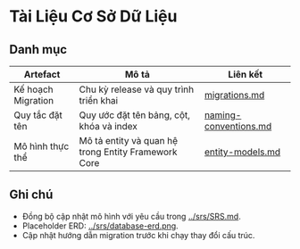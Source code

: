 # Tài Liệu Cơ Sở Dữ Liệu

## Danh mục
| Artefact | Mô tả | Liên kết |
| --- | --- | --- |
| Kế hoạch Migration | Chu kỳ release và quy trình triển khai | [migrations.md](migrations.md) |
| Quy tắc đặt tên | Quy ước đặt tên bảng, cột, khóa và index | [naming-conventions.md](naming-conventions.md) |
| Mô hình thực thể | Mô tả entity và quan hệ trong Entity Framework Core | [entity-models.md](entity-models.md) |

## Ghi chú
- Đồng bộ cập nhật mô hình với yêu cầu trong [../srs/SRS.md](../srs/SRS.md).
- Placeholder ERD: [../srs/database-erd.png](../srs/database-erd.png).
- Cập nhật hướng dẫn migration trước khi chạy thay đổi cấu trúc.
